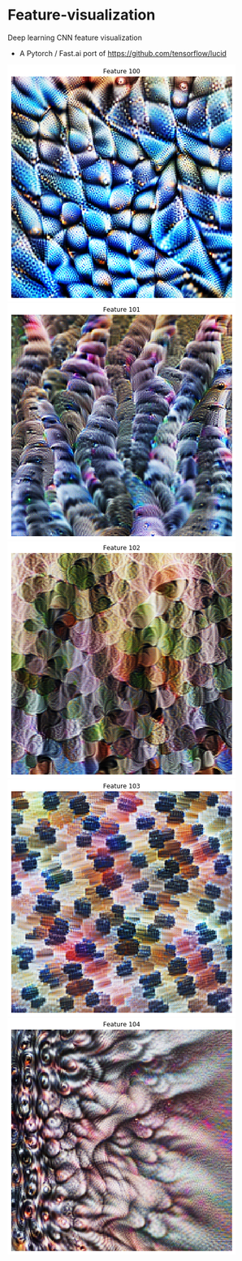 # Feature-visualization
Deep learning CNN feature visualization
- A Pytorch / Fast.ai port of https://github.com/tensorflow/lucid

![](0.png)
![](1.png)
![](2.png)
![](3.png)
![](4.png)
